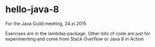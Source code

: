 # hello-java-8
For the Java Guild meeting, 24.xi.2015

Exercises are in the lambdas package.  Other bits of code are just for experimenting and come from Stack Overflow or Java 8 in Action

